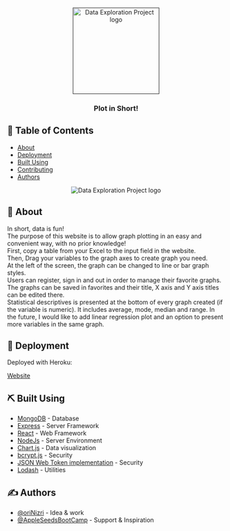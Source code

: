 <p align="center">
  <a href="" rel="noopener">
 <img width=200px height=200px src="https://camo.githubusercontent.com/4bd4da7328bd0db678a00126c45af5879d478a76fcd51346b0ede07ee1a0daad/68747470733a2f2f64323966687077303639637474322e636c6f756466726f6e742e6e65742f70686f746f2f363931352f707265766965772f61613835306136382d366235662d346433362d613736342d3332633566346138356532625f3132383078313238302e6a7067" alt="Data Exploration Project logo"></a>
</p>

<h3 align="center">Plot in Short!</h3>

## 📝 Table of Contents

- [About](#about)
- [Deployment](#deployment)
- [Built Using](#built_using)
- [Contributing](../CONTRIBUTING.md)
- [Authors](#authors)

<div align="center">
 <img src="https://i.ibb.co/NVXymyj/Plot-In-Short-Diagram-drawio.png" alt="Data Exploration Project logo"></a>
</div>

## 🧐 About <a name = "about"></a>

In short, data is fun!</br>
The purpose of this website is to allow graph plotting in an easy and convenient way, with no prior knowledge!</br>
First, copy a table from your Excel to the input field in the website.</br>
Then, Drag your variables to the graph axes to create graph you need.</br>
At the left of the screen, the graph can be changed to line or bar graph styles.</br>
Users can register, sign in and out in order to manage their favorite graphs.</br>
The graphs can be saved in favorites and their title, X axis and Y axis titles can be edited there.</br>
Statistical descriptives is presented at the bottom of every graph created (if the variable is numeric).
It includes average, mode, median and range.
In the future, I would like to add linear regression plot and an option to present more variables in the same graph.</br>


## 🚀 Deployment <a name = "deployment"></a>

Deployed with Heroku:

[Website](https://plot-in-short-project.herokuapp.com/)

## ⛏️ Built Using <a name = "built_using"></a>

- [MongoDB](https://www.mongodb.com/) - Database
- [Express](https://expressjs.com/) - Server Framework
- [React](https://reactjs.org/) - Web Framework
- [NodeJs](https://nodejs.org/en/) - Server Environment
- [Chart.js](https://www.chartjs.org/) - Data visualization
- [bcrypt.js](https://www.npmjs.com/package/bcryptjs) - Security
- [JSON Web Token implementation](https://www.npmjs.com/package/jsonwebtoken) - Security
- [Lodash](https://lodash.com/) - Utilities

## ✍️ Authors <a name = "authors"></a>

- [@oriNizri](https://github.com/orinizri) - Idea & work
- [@AppleSeedsBootCamp](https://www.appleseeds.org.il/) - Support & Inspiration